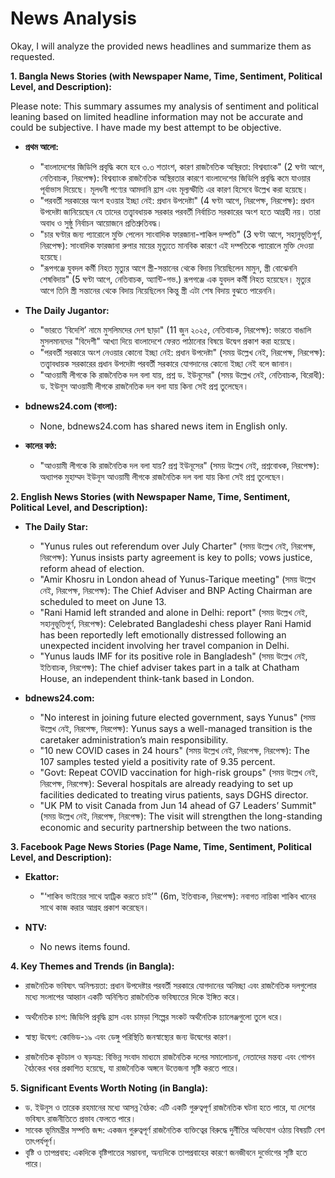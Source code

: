 # News Analysis

Okay, I will analyze the provided news headlines and summarize them as requested.

**1. Bangla News Stories (with Newspaper Name, Time, Sentiment, Political Level, and Description):**

Please note: This summary assumes my analysis of sentiment and political leaning based on limited headline information may not be accurate and could be subjective. I have made my best attempt to be objective.

*   **প্রথম আলো:**
    *   "বাংলাদেশের জিডিপি প্রবৃদ্ধি কমে হবে ৩.৩ শতাংশ, কারণ রাজনৈতিক অস্থিরতা: বিশ্বব্যাংক" (2 ঘণ্টা আগে, নেতিবাচক, নিরপেক্ষ): বিশ্বব্যাংক রাজনৈতিক অস্থিরতার কারণে বাংলাদেশের জিডিপি প্রবৃদ্ধি কমে যাওয়ার পূর্বাভাস দিয়েছে। মূলধনী পণ্যের আমদানি হ্রাস এবং মূল্যস্ফীতি এর কারণ হিসেবে উল্লেখ করা হয়েছে।
    *   "পরবর্তী সরকারের অংশ হওয়ার ইচ্ছা নেই: প্রধান উপদেষ্টা" (4 ঘণ্টা আগে, নিরপেক্ষ, নিরপেক্ষ): প্রধান উপদেষ্টা জানিয়েছেন যে তাদের তত্ত্বাবধায়ক সরকার পরবর্তী নির্বাচিত সরকারের অংশ হতে আগ্রহী নয়। তারা অবাধ ও সুষ্ঠু নির্বাচন আয়োজনে প্রতিশ্রুতিবদ্ধ।
    *   "চার ঘণ্টার জন্য প্যারোলে মুক্তি পেলেন সাংবাদিক ফারজানা-শাকিল দম্পতি" (3 ঘণ্টা আগে, সহানুভূতিপূর্ণ, নিরপেক্ষ): সাংবাদিক ফারজানা রুপার মায়ের মৃত্যুতে মানবিক কারণে এই দম্পতিকে প্যারোলে মুক্তি দেওয়া হয়েছে।
    *   "রূপগঞ্জে যুবদল কর্মী নিহত মৃত্যুর আগে স্ত্রী-সন্তানের থেকে বিদায় নিয়েছিলেন মামুন, স্ত্রী বোঝেননি শেষবিদায়" (5 ঘণ্টা আগে, নেতিবাচক, অ্যান্টি-গভ.) রূপগঞ্জে এক যুবদল কর্মী নিহত হয়েছেন। মৃত্যুর আগে তিনি স্ত্রী সন্তানের থেকে বিদায় নিয়েছিলেন কিন্তু স্ত্রী এটা শেষ বিদায় বুঝতে পারেননি।

*   **The Daily Jugantor:**
    *   "ভারতে ‘বিদেশি’ নামে মুসলিমদের দেশ ছাড়া" (11 জুন ২০২৫, নেতিবাচক, নিরপেক্ষ): ভারতে বাঙালি মুসলমানদের "বিদেশী" আখ্যা দিয়ে বাংলাদেশে ফেরত পাঠানোর বিষয়ে উদ্বেগ প্রকাশ করা হয়েছে।
    *   "পরবর্তী সরকারে অংশ নেওয়ার কোনো ইচ্ছা নেই: প্রধান উপদেষ্টা" (সময় উল্লেখ নেই, নিরপেক্ষ, নিরপেক্ষ): তত্ত্বাবধায়ক সরকারের প্রধান উপদেষ্টা পরবর্তী সরকারে যোগদানের কোনো ইচ্ছা নেই বলে জানান।
    *   "আওয়ামী লীগকে কি রাজনৈতিক দল বলা যায়, প্রশ্ন ড. ইউনূসের" (সময় উল্লেখ নেই, নেতিবাচক, বিরোধী): ড. ইউনূস আওয়ামী লীগকে রাজনৈতিক দল বলা যায় কিনা সেই প্রশ্ন তুলেছেন।

*   **bdnews24.com (বাংলা):**
    *   None, bdnews24.com has shared news item in English only.

*   **কালের কণ্ঠ:**
    * "আওয়ামী লীগকে কি রাজনৈতিক দল বলা যায়? প্রশ্ন ইউনূসের" (সময় উল্লেখ নেই, প্রশ্নবোধক, নিরপেক্ষ): অধ্যাপক মুহাম্মদ ইউনূস আওয়ামী লীগকে রাজনৈতিক দল বলা যায় কিনা সেই প্রশ্ন তুলেছেন।

**2. English News Stories (with Newspaper Name, Time, Sentiment, Political Level, and Description):**

*   **The Daily Star:**
    *   "Yunus rules out referendum over July Charter" (সময় উল্লেখ নেই, নিরপেক্ষ, নিরপেক্ষ): Yunus insists party agreement is key to polls; vows justice, reform ahead of election.
    *   "Amir Khosru in London ahead of Yunus-Tarique meeting" (সময় উল্লেখ নেই, নিরপেক্ষ, নিরপেক্ষ): The Chief Adviser and BNP Acting Chairman are scheduled to meet on June 13.
    *   "Rani Hamid left stranded and alone in Delhi: report" (সময় উল্লেখ নেই, সহানুভূতিপূর্ণ, নিরপেক্ষ): Celebrated Bangladeshi chess player Rani Hamid has been reportedly left emotionally distressed following an unexpected incident involving her travel companion in Delhi.
    *   "Yunus lauds IMF for its positive role in Bangladesh" (সময় উল্লেখ নেই, ইতিবাচক, নিরপেক্ষ): The chief adviser takes part in a talk at Chatham House, an independent think-tank based in London.

*   **bdnews24.com:**
    *   "No interest in joining future elected government, says Yunus" (সময় উল্লেখ নেই, নিরপেক্ষ, নিরপেক্ষ): Yunus says a well-managed transition is the caretaker administration’s main responsibility.
    *   "10 new COVID cases in 24 hours" (সময় উল্লেখ নেই, নিরপেক্ষ, নিরপেক্ষ): The 107 samples tested yield a positivity rate of 9.35 percent.
    *   "Govt: Repeat COVID vaccination for high-risk groups" (সময় উল্লেখ নেই, নিরপেক্ষ, নিরপেক্ষ): Several hospitals are already readying to set up facilities dedicated to treating virus patients, says DGHS director.
    *   "UK PM to visit Canada from Jun 14 ahead of G7 Leaders’ Summit" (সময় উল্লেখ নেই, নিরপেক্ষ, নিরপেক্ষ): The visit will strengthen the long-standing economic and security partnership between the two nations.

**3. Facebook Page News Stories (Page Name, Time, Sentiment, Political Level, and Description):**

*   **Ekattor:**
    *   "‘শাকিব ভাইয়ের সাথে হ্যাট্রিক করতে চাই’" (6m, ইতিবাচক, নিরপেক্ষ): নবাগত নায়িকা শাকিব খানের সাথে কাজ করার আগ্রহ প্রকাশ করেছেন।

*   **NTV:**
    *   No news items found.

**4. Key Themes and Trends (in Bangla):**

*   রাজনৈতিক ভবিষ্যৎ অনিশ্চয়তা: প্রধান উপদেষ্টার পরবর্তী সরকারে যোগদানের অনিচ্ছা এবং রাজনৈতিক দলগুলোর মধ্যে সংলাপের আহ্বান একটি অনিশ্চিত রাজনৈতিক ভবিষ্যতের দিকে ইঙ্গিত করে।
*   অর্থনৈতিক চাপ: জিডিপি প্রবৃদ্ধি হ্রাস এবং চামড়া শিল্পের সংকট অর্থনৈতিক চ্যালেঞ্জগুলো তুলে ধরে।
*   স্বাস্থ্য উদ্বেগ: কোভিড-১৯ এবং ডেঙ্গু পরিস্থিতি জনস্বাস্থ্যের জন্য উদ্বেগের কারণ।

*   রাজনৈতিক কূটচাল ও ষড়যন্ত্র: বিভিন্ন সংবাদ মাধ্যমে রাজনৈতিক দলের সমালোচনা, নেতাদের মন্তব্য এবং গোপন বৈঠকের খবর প্রকাশিত হয়েছে, যা রাজনৈতিক অঙ্গনে উত্তেজনা সৃষ্টি করতে পারে।

**5. Significant Events Worth Noting (in Bangla):**

*   ড. ইউনূস ও তারেক রহমানের মধ্যে আসন্ন বৈঠক: এটি একটি গুরুত্বপূর্ণ রাজনৈতিক ঘটনা হতে পারে, যা দেশের ভবিষ্যৎ রাজনীতিতে প্রভাব ফেলতে পারে।
*   সাবেক ভূমিমন্ত্রীর সম্পত্তি জব্দ: একজন গুরুত্বপূর্ণ রাজনৈতিক ব্যক্তিত্বের বিরুদ্ধে দুর্নীতির অভিযোগ ওঠায় বিষয়টি বেশ তাৎপর্যপূর্ণ।
*   বৃষ্টি ও তাপপ্রবাহ: একদিকে বৃষ্টিপাতের সম্ভাবনা, অন্যদিকে তাপপ্রবাহের কারণে জনজীবনে দুর্ভোগের সৃষ্টি হতে পারে।
